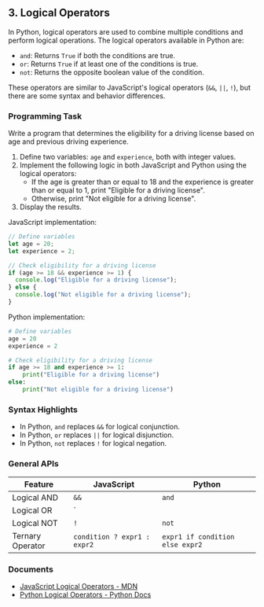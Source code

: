 

## 3. Logical Operators

In Python, logical operators are used to combine multiple conditions and perform logical operations. The logical operators available in Python are:

- `and`: Returns `True` if both the conditions are true.
- `or`: Returns `True` if at least one of the conditions is true.
- `not`: Returns the opposite boolean value of the condition.

These operators are similar to JavaScript's logical operators (`&&`, `||`, `!`), but there are some syntax and behavior differences.

### Programming Task

Write a program that determines the eligibility for a driving license based on age and previous driving experience. 

1. Define two variables: `age` and `experience`, both with integer values.
2. Implement the following logic in both JavaScript and Python using the logical operators:
   - If the age is greater than or equal to 18 and the experience is greater than or equal to 1, print "Eligible for a driving license".
   - Otherwise, print "Not eligible for a driving license".
3. Display the results.

JavaScript implementation:
```javascript
// Define variables
let age = 20;
let experience = 2;

// Check eligibility for a driving license
if (age >= 18 && experience >= 1) {
  console.log("Eligible for a driving license");
} else {
  console.log("Not eligible for a driving license");
}
```

Python implementation:
```python
# Define variables
age = 20
experience = 2

# Check eligibility for a driving license
if age >= 18 and experience >= 1:
    print("Eligible for a driving license")
else:
    print("Not eligible for a driving license")
```

### Syntax Highlights

- In Python, `and` replaces `&&` for logical conjunction.
- In Python, `or` replaces `||` for logical disjunction.
- In Python, `not` replaces `!` for logical negation.



### General APIs

| Feature                | JavaScript                | Python                    |
|------------------------|---------------------------|---------------------------|
| Logical AND            | `&&`                      | `and`                     |
| Logical OR             | `||`                      | `or`                      |
| Logical NOT            | `!`                       | `not`                     |
| Ternary Operator       | `condition ? expr1 : expr2`| `expr1 if condition else expr2`|

### Documents
- [JavaScript Logical Operators - MDN](https://developer.mozilla.org/en-US/docs/Web/JavaScript/Guide/Expressions_and_Operators#Logical_operators)
- [Python Logical Operators - Python Docs](https://docs.python.org/3/library/stdtypes.html#boolean-operations-and-or-not)


